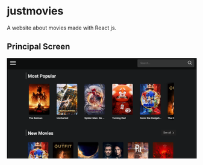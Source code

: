 # justmovies
A website about movies made with React js.
## Principal Screen
![img](https://github.com/JonathanSaan/justmovies/blob/ffcbeda51d5f67d449cce9dc3d8ad6870e924a45/Capture+_2022-05-01-13-08-17-1-1-1.png)
